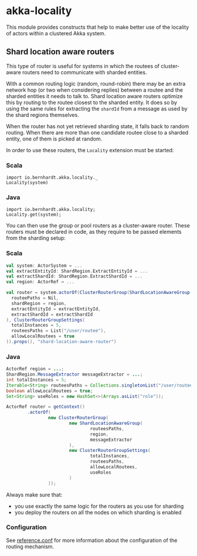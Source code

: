 # akka-locality

This module provides constructs that help to make better use of the locality of actors within a clustered Akka system.

## Shard location aware routers

This type of router is useful for systems in which the routees of cluster-aware routers need to communicate with sharded 
entities.

With a common routing logic (random, round-robin) there may be an extra network hop (or two when considering replies) 
between a routee and the sharded entities it needs to talk to. Shard location aware routers optimize this by routing 
to the routee closest to the sharded entity. It does so by using the same rules for extracting the `shardId` from a 
message as used by the shard regions themselves.

When the router has not yet retrieved sharding state, it falls back to random routing.
When there are more than one candidate routee close to a sharded entity, one of them is picked at random.

In order to use these routers, the `Locality` extension must be started:

### Scala

    import io.bernhardt.akka.locality._
    Locality(system)

### Java

    import io.bernhardt.akka.locality;
    Locality.get(system);
    
You can then use the group or pool routers as a cluster-aware router. These routers must be declared in code, as they
require to be passed elements from the sharding setup:

### Scala

```scala
val system: ActorSystem = ...
val extractEntityId: ShardRegion.ExtractEntityId = ...
val extractShardId: ShardRegion.ExtractShardId = ...
val region: ActorRef = ...

val router = system.actorOf(ClusterRouterGroup(ShardLocationAwareGroup(
  routeePaths = Nil,
  shardRegion = region,
  extractEntityId = extractEntityId,
  extractShardId = extractShardId
), ClusterRouterGroupSettings(
  totalInstances = 5,
  routeesPaths = List("/user/routee"),
  allowLocalRoutees = true
)).props(), "shard-location-aware-router")
```

### Java


```java
ActorRef region = ...;
ShardRegion.MessageExtractor messageExtractor = ...;
int totalInstances = 5;
Iterable<String> routeesPaths = Collections.singletonList("/user/routee");
boolean allowLocalRoutees = true;
Set<String> useRoles = new HashSet<>(Arrays.asList("role"));

ActorRef router = getContext()
        .actorOf(
                new ClusterRouterGroup(
                        new ShardLocationAwareGroup(
                                routeesPaths,
                                region,
                                messageExtractor
                        ),
                        new ClusterRouterGroupSettings(
                                totalInstances,
                                routeesPaths,
                                allowLocalRoutees,
                                useRoles
                        )
                ));
```

Always make sure that:

- you use exactly the same logic for the routers as you use for sharding
- you deploy the routers on all the nodes on which sharding is enabled

### Configuration

See [reference.conf](https://github.com/manuelbernhardt/akka-locality/blob/master/src/main/resources/reference.conf) for more information about the configuration of the routing mechanism.

